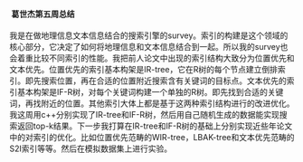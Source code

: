 ####  葛世杰第五周总结
我是在做地理信息文本信息结合的搜索引擎的survey。索引的构建是这个领域的核心部分，它决定了如何将地理信息和文本信息结合到一起。所以我的survey也会着重比较不同索引的性能。我把前人论文中出现的索引结构大致分为位置优先和文本优先。位置优先的索引基本构架是IR-tree，它在R树的每个节点建立倒排索引。即先搜索位置，再在合适的位置附近搜索含有关键词的目标点。文本优先的索引基本构架是IF-R树，对每个关键词构建一个单独的R树。即先找到合适的关键词，再找附近的位置。其他索引大体上都是基于这两种索引结构进行的改进优化。我这周用c++分别实现了IR-tree和IF-R树，然后用自己随机生成的数据能实现搜索返回top-k结果。下一步我打算在IR-tree和IF-R树的基础上分别实现近些年论文中的对索引的优化。比如位置优先范畴的WIR-tree，LBAK-tree和文本优先范畴的S2I索引等等。然后在模拟数据集上进行实验。
